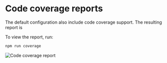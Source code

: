 # Code coverage reports

The default configuration also include code coverage support. The resulting report is

To view the report, run:

```bash
npm run coverage
```

![Code coverage report](https://imagedelivery.net/u-2jVOQ91N--iZ9jR2vcqA/be192991-cd27-4adc-f510-e4d360899f00/public)
